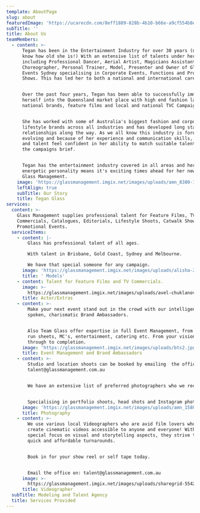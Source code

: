 ```yaml
---
template: AboutPage
slug: about
featuredImage: 'https://ucarecdn.com/8eff1889-828b-4b10-b66e-a9cf554b8e64/'
subTitle: ''
title: About Us
teamMembers:
  - content: >-
      Tegan has been in the Entertainment Industry for over 30 years (now you
      know how old she is!) With an extensive list of talents under her belt
      including Professional Dancer, Aerial Artist, Magicians Assistant,
      Choreographer, Personal Trainer, Model, Presenter and Owner of Glasshouse
      Events Sydney specialising in Corporate Events, Functions and Producing
      Shows. This has led her to both a national and international career path.


      Over the past four years, Tegan has been able to successfully immerse
      herself into the Queensland market place with high end fashion labels,
      national brands, feature films and local and national TVC Campaigns.


      She has worked with some of Australia's biggest fashion and corporate
      lifestyle brands across all industries and has developed long standing
      relationships along the way. As we all know this industry is forever
      evolving and because of her experience and communication skills, clients
      and talent feel confident in her ability to match suitable talent to fit
      the campaigns brief.


      Tegan has the entertainment industry covered in all areas and her can-do
      energetic personality means it's exciting times ahead for her new chapter:
      Glass Management.
    image: 'https://glassmanagement.imgix.net/images/uploads/amn_8380-1-_preview.jpg'
    leftAlign: true
    subTitle: Our Story
    title: Tegan Glass
services:
  content: >-
    Glass Management supplies professional talent for Feature Films, TV
    Commercials, Catalogues, Editorials, Lifestyle Shoots, Catwalk Shows and
    Promotional Events.
  serviceItems:
    - content: |-
        Glass has professional talent of all ages.

        With talent in Brisbane, Gold Coast, Sydney and Melbourne.

        We have that special someone for any campaign.
      image: 'https://glassmanagement.imgix.net/images/uploads/alisha-2.jpg'
      title: ' Models'
    - content: Talent for Feature Films and TV Commercials.
      image: >-
        https://glassmanagement.imgix.net/images/uploads/avel-chuklanov-509630-unsplash.png
      title: Actor/Extras
    - content: >-
        Make your next event stand out in the crowd with our intelligent, well
        spoken, charismatic Brand Ambassadors.


        Also Team Glass offer expertise in full Event Management, from theming,
        run sheets, MC's, entertainment, catering etc. From your vision right
        through to completion.
      image: 'https://glassmanagement.imgix.net/images/uploads/bts2.jpg'
      title: Event Management and Brand Ambassadors
    - content: >-
        Studio and location shoots can be booked by emailing  the office
        talent@glassmanagement.com.au


        We have an extensive list of preferred photographers who we recommend.


        Specialising in portfolio shoots, head shots and Instagram photos.
      image: 'https://glassmanagement.imgix.net/images/uploads/amn_1580.jpg'
      title: Photography
    - content: >-
        We use various local Videographers who are avid film lovers who want to
        create cinematic videos accessible to anyone and everyone! With a
        special focus on visual and storytelling aspects, they strive to ensure
        quick and affordable turnarounds.


        Book in for your show reel or self tape today.


        Email the office on: talent@glassmanagement.com.au
      image: >-
        https://glassmanagement.imgix.net/images/uploads/sharegrid-554231-unsplash.png
      title: Videographer
  subTitle: Modeling and Talent Agency
  title: Services Provided
---
```


